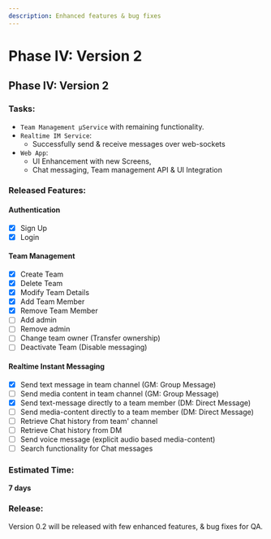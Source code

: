```yaml
---
description: Enhanced features & bug fixes
---
```


# Phase IV: Version 2

## Phase IV: Version 2

### Tasks:

* `Team Management µService` with remaining functionality. 
* `Realtime IM Service`:
  * Successfully send & receive messages over web-sockets
* `Web App`: 
  * UI Enhancement with new Screens, 
  * Chat messaging, Team management API & UI Integration

### Released Features:

#### Authentication

* [x] Sign Up
* [x] Login

#### Team Management

* [x] Create Team
* [x] Delete Team
* [x] Modify Team Details
* [x] Add Team Member
* [x] Remove Team Member
* [ ] Add admin
* [ ] Remove admin
* [ ] Change team owner \(Transfer ownership\)
* [ ] Deactivate Team \(Disable messaging\)

#### Realtime Instant Messaging

* [x] Send text message in team channel \(GM: Group Message\)
* [ ] Send media content in team channel \(GM: Group Message\)
* [x] Send text-message directly to a team member \(DM: Direct Message\)
* [ ] Send media-content directly to a team member \(DM: Direct Message\)
* [ ] Retrieve Chat history from team' channel
* [ ] Retrieve Chat history from DM
* [ ] Send voice message \(explicit audio based media-content\)
* [ ] Search functionality for Chat messages

### Estimated Time: 

**7 days**

### Release: 

Version 0.2 will be released with few enhanced features, & bug fixes for QA.

